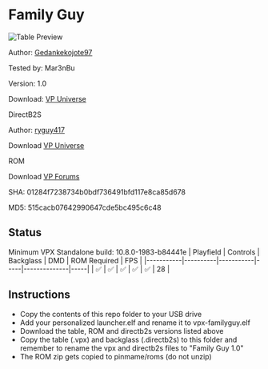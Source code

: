 # Family Guy

![Table Preview](https://github.com/Mar3nBu/vpx-images/blob/main/vpx-familyguy.png)

Author: [Gedankekojote97](https://vpuniverse.com/profile/42203-gedankekojote97/) 

Tested by: Mar3nBu 

Version: 1.0 

Download: [VP Universe](https://vpuniverse.com/files/file/11192-family-guy/?tab=details)

DirectB2S

Author: [ryguy417](https://vpuniverse.com/profile/31096-ryguy417/)

Download [VP Universe](https://vpuniverse.com/files/file/12988-family-guy-stern-2007-b2s-with-full-dmd/)

ROM

Download [VP Forums](https://vpuniverse.com/files/file/3397-family-guy-v120-english-french/)

SHA: 01284f7238734b0bdf736491bfd117e8ca85d678

MD5: 515cacb07642990647cde5bc495c6c48


## Status 

Minimum VPX Standalone build: 10.8.0-1983-b84441e
| Playfield | Controls | Backglass | DMD | ROM Required | FPS | 
|-----------|----------|-----------|-----|--------------|-----|
| :white_check_mark: | :white_check_mark: | :white_check_mark: | :white_check_mark: | :white_check_mark: | 28 |

## Instructions

- Copy the contents of this repo folder to your USB drive
- Add your personalized launcher.elf and rename it to vpx-familyguy.elf
- Download the table, ROM and directb2s versions listed above 
- Copy the table (.vpx) and backglass (.directb2s) to this folder and remember to rename the vpx and directb2s files to "Family Guy 1.0"
- The ROM zip gets copied to pinmame/roms (do not unzip)